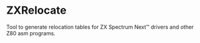# ZXRelocate
Tool to generate relocation tables for ZX Spectrum Next™ drivers and other Z80 asm programs.
